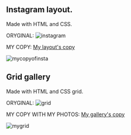 



## Instagram layout. 
Made with HTML and CSS.

ORYGINAL:
![instagram](img/instagram.png)

MY COPY:
[My layout's copy](https://majakasprzyk.github.io/jfdzr2-homework-1/instagram/index.html)

![mycopyofinsta](https://user-images.githubusercontent.com/70386097/116919492-a2e24b80-ac51-11eb-8cb0-f6329df173d4.png)


## Grid gallery
Made with HTML and CSS grid.

ORYGINAL:
![grid](img/grid.png)

MY COPY WITH MY PHOTOS:
[My gallery's copy](https://majakasprzyk.github.io/jfdzr2-homework-1/grid/index.html)

![mygrid](https://user-images.githubusercontent.com/70386097/116919830-2a2fbf00-ac52-11eb-8a7a-a2db6578871a.png)

